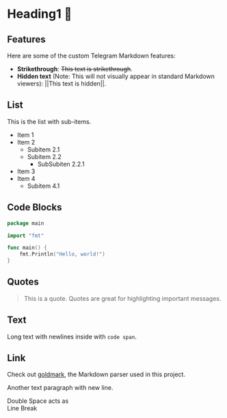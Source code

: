 # Heading1 🎉

## Features
Here are some of the custom Telegram Markdown features:
- **Strikethrough**: ~~This text is strikethrough~~.
- **Hidden text** (Note: This will not visually appear in standard Markdown viewers): ||This text is hidden||.

## List
This is the list with sub-items.
- Item 1
- Item 2
    - Subitem 2.1
    - Subitem 2.2
      - SubSubiten 2.2.1
- Item 3
- Item 4
  - Subitem 4.1

## Code Blocks
```go
package main

import "fmt"

func main() {
    fmt.Println("Hello, world!")
}
```

## Quotes
> This is a quote. Quotes are great for highlighting important messages.

## Text
Long text with  newlines inside with `code span`. 

## Link
Check out [goldmark](https://github.com/yuin/goldmark), the Markdown parser used in this project.

Another text paragraph with new line.

Double Space acts as  
Line  Break